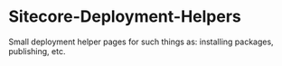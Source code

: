 Sitecore-Deployment-Helpers
===========================

Small deployment helper pages for such things as: installing packages, publishing, etc.

